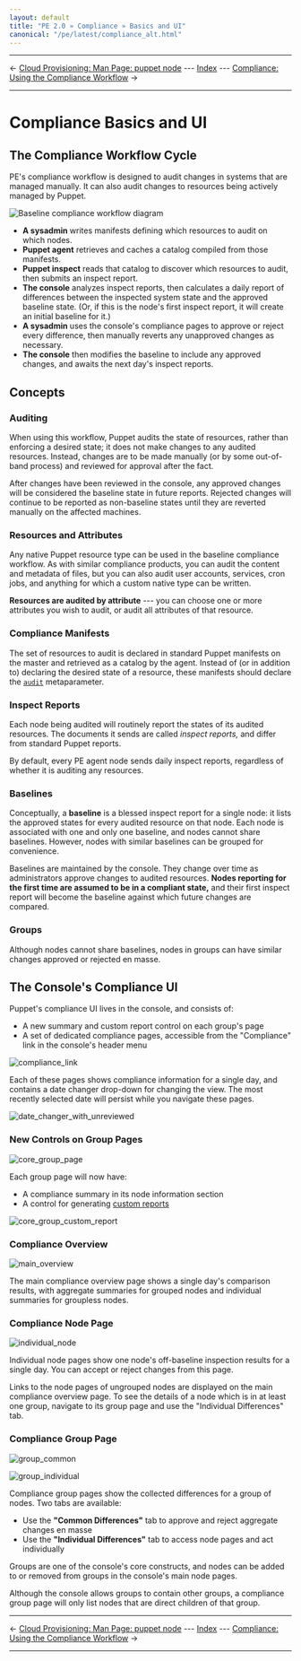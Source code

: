```yaml
---
layout: default
title: "PE 2.0 » Compliance » Basics and UI"
canonical: "/pe/latest/compliance_alt.html"
---
```


* * *

&larr; [Cloud Provisioning: Man Page: puppet node](./cloudprovisioner_man_node.html) --- [Index](./) --- [Compliance: Using the Compliance Workflow](./compliance_using.html) &rarr;

* * *

Compliance Basics and UI
=====

The Compliance Workflow Cycle
-----

PE's compliance workflow is designed to audit changes in systems that are managed manually. It can also audit changes to resources being actively managed by Puppet.

![Baseline compliance workflow diagram](./images/baseline/baseline_workflow.png)

- **A sysadmin** writes manifests defining which resources to audit on which nodes.
- **Puppet agent** retrieves and caches a catalog compiled from those manifests.
- **Puppet inspect** reads that catalog to discover which resources to audit, then submits an inspect report.
- **The console** analyzes inspect reports, then calculates a daily report of differences between the inspected system state and the approved baseline state. (Or, if this is the node's first inspect report, it will create an initial baseline for it.)
- **A sysadmin** uses the console's compliance pages to approve or reject every difference, then manually reverts any unapproved changes as necessary.
- **The console** then modifies the baseline to include any approved changes, and awaits the next day's inspect reports.

Concepts
-----

### Auditing

When using this workflow, Puppet audits the state of resources, rather than enforcing a desired state; it does not make changes to any audited resources. Instead, changes are to be made manually (or by some out-of-band process) and reviewed for approval after the fact.

After changes have been reviewed in the console, any approved changes will be considered the baseline state in future reports. Rejected changes will continue to be reported as non-baseline states until they are reverted manually on the affected machines.

### Resources and Attributes

Any native Puppet resource type can be used in the baseline compliance workflow. As with similar compliance products, you can audit the content and metadata of files, but you can also audit user accounts, services, cron jobs, and anything for which a custom native type can be written.

**Resources are audited by attribute** --- you can choose one or more attributes you wish to audit, or audit all attributes of that resource.

### Compliance Manifests

The set of resources to audit is declared in standard Puppet manifests on the master and retrieved as a catalog by the agent. Instead of (or in addition to) declaring the desired state of a resource, these manifests should declare the [`audit`](/references/2.7.6/metaparameter.html#audit) metaparameter.

### Inspect Reports

Each node being audited will routinely report the states of its audited resources. The documents it sends are called _inspect reports,_ and differ from standard Puppet reports.

By default, every PE agent node sends daily inspect reports, regardless of whether it is auditing any resources.

### Baselines

Conceptually, a **baseline** is a blessed inspect report for a single node: it lists the approved states for every audited resource on that node. Each node is associated with one and only one baseline, and nodes cannot share baselines. However, nodes with similar baselines can be grouped for convenience.

Baselines are maintained by the console. They change over time as administrators approve changes to audited resources. **Nodes reporting for the first time are assumed to be in a compliant state,** and their first inspect report will become the baseline against which future changes are compared.

### Groups

Although nodes cannot share baselines, nodes in groups can have similar changes approved or rejected en masse.


The Console's Compliance UI
-----

Puppet's compliance UI lives in the console, and consists of:

- A new summary and custom report control on each group's page
- A set of dedicated compliance pages, accessible from the "Compliance" link in the console's header menu

![compliance_link][]

Each of these pages shows compliance information for a single day, and contains a date changer drop-down for changing the view. The most recently selected date will persist while you navigate these pages.

![date_changer_with_unreviewed][]

### New Controls on Group Pages

![core_group_page][]

Each group page will now have:

- A compliance summary in its node information section
- A control for generating [custom reports](./compliance_using.html#comparing-groups-against-a-single-baseline)

![core_group_custom_report][]

### Compliance Overview

![main_overview][]

The main compliance overview page shows a single day's comparison results, with aggregate summaries for grouped nodes and individual summaries for groupless nodes.

### Compliance Node Page

![individual_node][]

Individual node pages show one node's off-baseline inspection results for a single day. You can accept or reject changes from this page.

Links to the node pages of ungrouped nodes are displayed on the main compliance overview page. To see the details of a node which is in at least one group, navigate to its group page and use the "Individual Differences" tab.

### Compliance Group Page

![group_common][]

![group_individual][]

Compliance group pages show the collected differences for a group of nodes. Two tabs are available:

- Use the **"Common Differences"** tab to approve and reject aggregate changes en masse
- Use the **"Individual Differences"** tab to access node pages and act individually

Groups are one of the console's core constructs, and nodes can be added to or removed from groups in the console's main node pages.

Although the console allows groups to contain other groups, a compliance group page will only list nodes that are direct children of that group.

[compliance_link]: ./images/baseline/compliance_link.png
[date_changer_with_unreviewed]: ./images/baseline/date_changer_with_unreviewed.png
[main_overview]: ./images/baseline/main_overview.png
[individual_node]: ./images/baseline/individual_node.png
[group_common]: ./images/baseline/group_common.png
[group_individual]: ./images/baseline/group_individual.png
[core_group_page]: ./images/baseline/core_group_page.png
[core_group_custom_report]: ./images/baseline/core_group_custom_report.png

* * *

&larr; [Cloud Provisioning: Man Page: puppet node](./cloudprovisioner_man_node.html) --- [Index](./) --- [Compliance: Using the Compliance Workflow](./compliance_using.html) &rarr;

* * *

